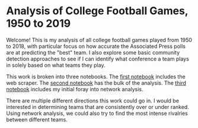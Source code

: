 # Analysis of College Football Games, 1950 to 2019

Welcome!  This is my analysis of all college football games played from 1950 to 2018, with particular focus on how accurate the Associated Press polls are at predicting the "best" team.  I also explore some basic community detection approaches to see if I can identify what conference a team plays in solely based on what teams they play.

This work is broken into three notebooks.  The [first notebook](https://redhairedcelt.github.io/college_football_analysis/CF_Scrape.html) includes the web scraper.  The [second notebook](https://redhairedcelt.github.io/college_football_analysis/CF_Analysis/CF_Analysis.html) has the bulk of the analysis.  The [third notebook](https://redhairedcelt.github.io/college_football_analysis/CF_Network_Analysis/CF_Network_Analysis.html) includes my initial foray into network analysis.

There are multiple different directions this work could go in.  I would be interested in determining teams that are consistently over or under ranked.  Using network analysis, we could also try to find the most intense rivalries between different teams.
